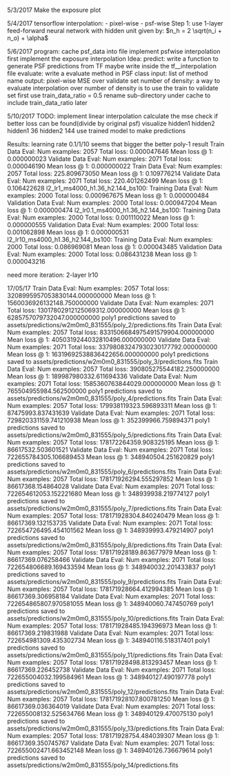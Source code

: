 5/3/2017
Make the exposure plot

5/4/2017
tensorflow interpolation:
    - pixel-wise
    - psf-wise
Step 1:
    use 1-layer feed-forward neural network
    with hidden unit given by:
    $n_h = 2 \sqrt(n_i + n_o) + \alpha$

5/6/2017
program:
    cache psf_data into file
    implement psfwise interpolation
        first implement the exposure interpolation
Idea:
    predict:
        write a function to generate PSF predictions from TF
        maybe write inside the tf__interpolation file
    evaluate: write a evaluate method in PSF class
        input: list of method name
        output: pixel-wise MSE over validate set
    number of density:
        a way to evaluate interpolation over number of density is to use the train to validate set
        first use train_data_ratio = 0.5
        rename sub-directory under cache to include train_data_ratio later

5/10/2017
TODO:
    implement linear interpolation
        calculate the mse
    check if better loss can be found(divide by original psf)
    visualize hidden1 hidden2
    hidden1 36 hidden2 144
    use trained model to make predictions

Results:
    learning rate
        0.1/1/10 seems that bigger the better
    poly-1 result
        Train Data Eval:
          Num examples: 2057  Total loss: 0.000047646  Mean loss @ 1: 0.000000023
        Validate Data Eval:
          Num examples: 2071  Total loss: 0.000046190  Mean loss @ 1: 0.000000022
        Train Data Eval:
          Num examples: 2057  Total loss: 225.809673050  Mean loss @ 1: 0.109776214
        Validate Data Eval:
          Num examples: 2071  Total loss: 220.401262499  Mean loss @ 1: 0.106422628
    l2_lr1_ms4000_h1.36_h2.144_bs100:
        Training Data Eval:
          Num examples: 2000  Total loss: 0.000967675  Mean loss @ 1: 0.000000484
        Validation Data Eval:
          Num examples: 2000  Total loss: 0.000947204  Mean loss @ 1: 0.000000474
    l2_lr0.1_ms4000_h1.36_h2.144_bs100:
        Training Data Eval:
          Num examples: 2000  Total loss: 0.001110022  Mean loss @ 1: 0.000000555
        Validation Data Eval:
          Num examples: 2000  Total loss: 0.001062898  Mean loss @ 1: 0.000000531
    l2_lr10_ms4000_h1.36_h2.144_bs100:
        Training Data Eval:
          Num examples: 2000  Total loss: 0.086969081  Mean loss @ 1: 0.000043485
        Validation Data Eval:
          Num examples: 2000  Total loss: 0.086431238  Mean loss @ 1: 0.000043216

need more iteration:
    2-layer lr10

17/05/17
Train Data Eval:
  Num examples: 2057  Total loss: 3208995957053830144.000000000  Mean loss @ 1: 1560036926132148.750000000
Validate Data Eval:
  Num examples: 2071  Total loss: 13017802912125069312.000000000  Mean loss @ 1: 6285757079732047.000000000
poly1 predictions saved to assets/predictions/w2m0m0_831555/poly_2/predictions.fits
Train Data Eval:
  Num examples: 2057  Total loss: 8331506684975491579904.000000000  Mean loss @ 1: 4050319244032810496.000000000
Validate Data Eval:
  Num examples: 2071  Total loss: 33798083247930230177792.000000000  Mean loss @ 1: 16319692538836422656.000000000
poly1 predictions saved to assets/predictions/w2m0m0_831555/poly_3/predictions.fits
Train Data Eval:
  Num examples: 2057  Total loss: 390805275544182.250000000  Mean loss @ 1: 189987980332.611694336
Validate Data Eval:
  Num examples: 2071  Total loss: 1585360763844029.000000000  Mean loss @ 1: 765504955984.562500000
poly1 predictions saved to assets/predictions/w2m0m0_831555/poly_4/predictions.fits
Train Data Eval:
  Num examples: 2057  Total loss: 179938119323.596893311  Mean loss @ 1: 87475993.837431639
Validate Data Eval:
  Num examples: 2071  Total loss: 729820331159.741210938  Mean loss @ 1: 352399966.759894371
poly1 predictions saved to assets/predictions/w2m0m0_831555/poly_5/predictions.fits
Train Data Eval:
  Num examples: 2057  Total loss: 178172264359.908325195  Mean loss @ 1: 86617532.503601521
Validate Data Eval:
  Num examples: 2071  Total loss: 722655784305.106689453  Mean loss @ 1: 348940504.251620829
poly1 predictions saved to assets/predictions/w2m0m0_831555/poly_6/predictions.fits
Train Data Eval:
  Num examples: 2057  Total loss: 178171926294.555297852  Mean loss @ 1: 86617368.154864028
Validate Data Eval:
  Num examples: 2071  Total loss: 722654612053.152221680  Mean loss @ 1: 348939938.219774127
poly1 predictions saved to assets/predictions/w2m0m0_831555/poly_7/predictions.fits
Train Data Eval:
  Num examples: 2057  Total loss: 178171928304.840240479  Mean loss @ 1: 86617369.132153735
Validate Data Eval:
  Num examples: 2071  Total loss: 722654726495.454101562  Mean loss @ 1: 348939993.479214907
poly1 predictions saved to assets/predictions/w2m0m0_831555/poly_8/predictions.fits
Train Data Eval:
  Num examples: 2057  Total loss: 178171928189.863677979  Mean loss @ 1: 86617369.076258466
Validate Data Eval:
  Num examples: 2071  Total loss: 722654806689.169433594  Mean loss @ 1: 348940032.201433837
poly1 predictions saved to assets/predictions/w2m0m0_831555/poly_9/predictions.fits
Train Data Eval:
  Num examples: 2057  Total loss: 178171928664.412994385  Mean loss @ 1: 86617369.306958184
Validate Data Eval:
  Num examples: 2071  Total loss: 722654865807.970581055  Mean loss @ 1: 348940060.747450769
poly1 predictions saved to assets/predictions/w2m0m0_831555/poly_10/predictions.fits
Train Data Eval:
  Num examples: 2057  Total loss: 178171928485.194396973  Mean loss @ 1: 86617369.219831988
Validate Data Eval:
  Num examples: 2071  Total loss: 722654981309.435302734  Mean loss @ 1: 348940116.518317401
poly1 predictions saved to assets/predictions/w2m0m0_831555/poly_11/predictions.fits
Train Data Eval:
  Num examples: 2057  Total loss: 178171928498.813293457  Mean loss @ 1: 86617369.226452738
Validate Data Eval:
  Num examples: 2071  Total loss: 722655004032.199584961  Mean loss @ 1: 348940127.490197778
poly1 predictions saved to assets/predictions/w2m0m0_831555/poly_12/predictions.fits
Train Data Eval:
  Num examples: 2057  Total loss: 178171928107.800781250  Mean loss @ 1: 86617369.036364019
Validate Data Eval:
  Num examples: 2071  Total loss: 722655008132.525634766  Mean loss @ 1: 348940129.470075130
poly1 predictions saved to assets/predictions/w2m0m0_831555/poly_13/predictions.fits
Train Data Eval:
  Num examples: 2057  Total loss: 178171928754.484039307  Mean loss @ 1: 86617369.350745767
Validate Data Eval:
  Num examples: 2071  Total loss: 722655002471.663452148  Mean loss @ 1: 348940126.736679614
poly1 predictions saved to assets/predictions/w2m0m0_831555/poly_14/predictions.fits